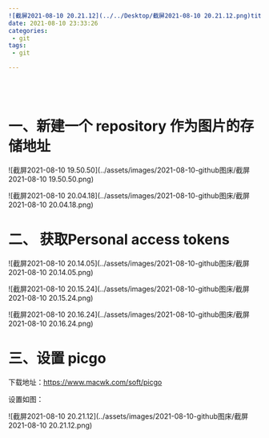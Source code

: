 ```yaml
---
![截屏2021-08-10 20.21.12](../../Desktop/截屏2021-08-10 20.21.12.png)title: github图床
date: 2021-08-10 23:33:26
categories:
 - git
tags:
 - git

---
```


<br>
<br>

# 一、新建一个 repository 作为图片的存储地址





![截屏2021-08-10 19.50.50](../assets/images/2021-08-10-github图床/截屏2021-08-10 19.50.50.png)



![截屏2021-08-10 20.04.18](../assets/images/2021-08-10-github图床/截屏2021-08-10 20.04.18.png)



# 二、 获取Personal access tokens



![截屏2021-08-10 20.14.05](../assets/images/2021-08-10-github图床/截屏2021-08-10 20.14.05.png)



![截屏2021-08-10 20.15.24](../assets/images/2021-08-10-github图床/截屏2021-08-10 20.15.24.png)



![截屏2021-08-10 20.16.24](../assets/images/2021-08-10-github图床/截屏2021-08-10 20.16.24.png)

# 三、设置 picgo



下载地址：https://www.macwk.com/soft/picgo



设置如图：

![截屏2021-08-10 20.21.12](../assets/images/2021-08-10-github图床/截屏2021-08-10 20.21.12.png)

